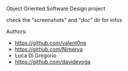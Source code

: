 Object Oriented Software Design project 

check the "screenshots" and "doc" dir for infos

Authors:
- https://github.com/valent0ne
- https://github.com/Nimerya
- Luca Di Gregorio
- https://github.com/davideyoga

